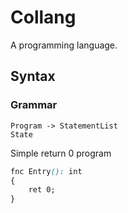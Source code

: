 # Collang

A programming language.

## Syntax

### Grammar

```
Program -> StatementList
State
```

Simple return 0 program

```css
fnc Entry(): int
{
	ret 0;
}
```